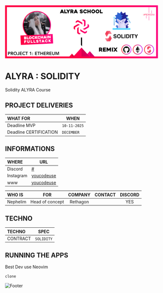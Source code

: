 ![Header](https://github.com/nephcode/alyra-02-solidity/blob/main/.github/images/githubReadmeHeader.jpg)

<!-- ∵ ƸӜƷ ∴∵ ƸӜƷ ∴∵ ƸӜƷ ∴∵ ƸӜƷ ∴∵ ƸӜƷ ∴∵ ƸӜƷ ∴∵ ƸӜƷ ∴∵ ƸӜƷ ∴∵ ƸӜƷ ∴∵ ƸӜƷ ∴∵ ƸӜƷ ∴∵ ƸӜƷ ∴ -->

# ALYRA : SOLIDITY

Solidity ALYRA Course

## PROJECT DELIVERIES

| WHAT FOR               | WHEN         |
| :--------------------- | ------------ |
| Deadline MVP           | `10-11-2025` |
| Deadline CERTIFICATION | `DECEMBER`   |

## INFORMATIONS

| WHERE     | URL                                                |
| :-------- | -------------------------------------------------- |
| Discord   | [#](#)                                             |
| Instagram | [youcodeuse](https://www.instagram.com/youcodeuse) |
| www       | [youcodeuse](https://youcodeuse.com)               |

| WHO IS   | FOR             | COMPANY  | CONTACT | DISCORD |
| :------- | --------------- | :------: | ------- | :-----: |
| Nephelim | Head of concept | Rethagon |         |   YES   |

## TECHNO

| TECHNO   | SPEC       |
| :------- | ---------- |
| CONTRACT | `SOLIDITY` |

## RUNNING THE APPS

Best Dev use Neovim

```bash
clone

```

![Footer](https://github.com/nephcode/alyra-02-**solidity**/blob/main/.github/images/githubReadmeFooter.png)
